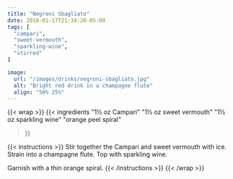 ```yaml
---
title: "Negroni Sbagliato"
date: 2018-01-17T21:34:20-05:00
tags: [
  "campari",
  "sweet-vermouth",
  "sparkling-wine",
  "stirred"
]

image:
  url: "/images/drinks/negroni-sbagliato.jpg"
  alt: "Bright red drink in a champagne flute"
  align: "50% 25%"
---
```

{{< wrap >}}
{{< ingredients
  "1½ oz Campari"
  "1½ oz sweet vermouth"
  "1½ oz sparkling wine"
  "orange peel spiral"
>}}


{{< instructions >}}
Stir together the Campari and sweet vermouth with ice. Strain into a champagne flute. Top with sparkling wine.

Garnish with a thin orange spiral.
{{< /instructions >}}
{{< /wrap >}}
